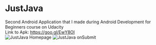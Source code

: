 # JustJava
Second Android Application that I made during Android Development for Beginners course on Udacity  
Link to Apk: https://goo.gl/EwY8OI  
![JustJava Homepage](https://cloud.githubusercontent.com/assets/3167278/10827336/46edb4f4-7e94-11e5-996f-4dde0d4a777b.png)
![JustJava onSubmit](https://cloud.githubusercontent.com/assets/3167278/10827338/4aa4c70e-7e94-11e5-9870-531a40452491.png)
